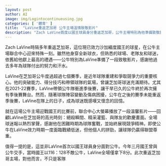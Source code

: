 ```yaml
---
layout: post
author: AI
image: img/Logintocontinueusing.jpg
categories: [ '體育' ]
title:  "LaVine重返芝加哥 公牛主場溫情致敬影片"
description: "Zach LaVine首度以國王球員身分重返芝加哥，公牛主場特別為他準備致敬影片，全場球迷報以熱烈掌聲，感謝他七季來對球隊的貢獻和拼勁，也勾起芝加哥球迷的回憶與不捨。"
---
```

Zach LaVine時隔多年重返芝加哥，這位現已效力沙加緬度國王的球星，在公牛主場聯合中心迎來特殊一刻。雖然他身穿全新球衣，但熟悉的球場、老隊友和球迷，依舊給他獻上最高的禮遇——公牛特別為LaVine準備了一段致敬影片，感謝他過去多年為球隊付出的努力和汗水。

LaVine在芝加哥公牛度過超過七個賽季，是近年球隊重建和爭取競爭力的重要核心。他的突破能力、得分技巧和帶領球隊的氣場，曾讓芝加哥球迷充滿期待。尤其在2021-22賽季，LaVine帶領公牛隊衝進季後賽，讓干旱已久的公牛終於再次擁有季後賽舞台。然而，隨著球隊陣容變動及傷病困擾，公牛在之後的賽季未能重返季後賽，LaVine在隊上的日子，成為球迷既感嘆又懷念的回憶。

就在這場公牛主場迎戰國王的比賽前，聯合中心大螢幕播放了一段溫馨影片——回顧LaVine在芝加哥的高光時刻：絕殺瞬間、精采灌籃、與隊友的歡慶畫面。全場球迷報以熱烈掌聲，感謝他在困難時期為球隊奮戰，並始終展現競爭精神。即使公牛在LaVine效力時期一度面臨戰績低迷，但他個人的拼勁，讓球隊仍贏得聯盟尊重。

值得一提的是，這並非LaVine首次以國王球員身分面對公牛。今年三月國王曾與公牛交手，當時國王以116：128不敵公牛，LaVine全場僅拿下8分。此次重返芝加哥主場，對他而言，不只是客隊